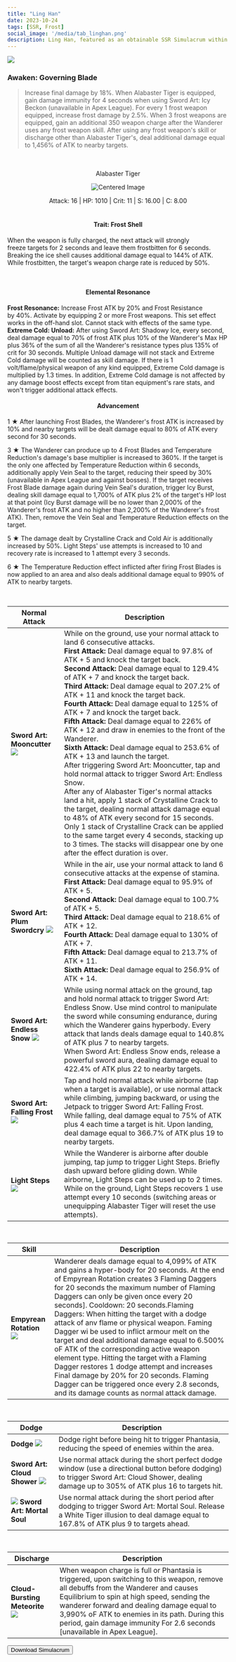 ```yaml
---
title: "Ling Han"
date: 2023-10-24
tags: [SSR, Frost]
social_image: '/media/tab_linghan.png'
description: Ling Han, featured as an obtainable SSR Simulacrum within the simulacrum system associated with the weapon Alabaster Tiger.
---
```


![](https://telegra.ph/file/ad98e283fddfb7bafbcde.png)

### Awaken: Governing Blade


>Increase final damage by 18%. When Alabaster Tiger is equipped, gain damage immunity for 4 seconds when using Sword Art: Icy Beckon (unavailable in Apex League). For every 1 frost weapon equipped, increase frost damage by 2.5%. When 3 frost weapons are equipped, gain an additional 350 weapon charge after the Wanderer uses any frost weapon skill. After using any frost weapon's skill or discharge other than Alabaster Tiger's, deal additional damage equal to 1,456% of ATK to nearby targets.

 <br/> 
  <br/> 


<center> Alabaster Tiger </center>

<p align="center">
    <img src="https://telegra.ph/file/c42acda5834f63d2a970c.png" alt="Centered Image">
</p>


<center> Attack: 16 | HP: 1010 | Crit: 11 | S: 16.00 | C: 8.00 </center>

</br>

<h4 style="text-align: center;"> Trait: Frost Shell </h4>


When the weapon is fully charged, the next attack will strongly freeze targets for 2 seconds and leave them frostbitten for 6 seconds. Breaking the ice shell causes additional damage equal to 144% of ATK. While frostbitten, the target's weapon charge rate is reduced by 50%.

</br>

<h4 style="text-align: center;"> Elemental Resonance </h4>

**Frost Resonance:** Increase Frost ATK by 20% and Frost Resistance by 40%. Activate by equipping 2 or more Frost weapons. This set effect works in the off-hand slot. Cannot stack with effects of the same type. </br>
**Extreme Cold: Unload:** After using Sword Art: Shadowy Ice, every second, deal damage equal to 70% of frost ATK plus 10% of the Wanderer's Max HP plus 36% of the sum of all the Wanderer's resistance types plus 135% of crit for 30 seconds. Multiple Unload damage will not stack and Extreme Cold damage will be counted as skill damage. If there is 1 volt/flame/physical weapon of any kind equipped, Extreme Cold damage is multiplied by 1.3 times. In addition, Extreme Cold damage is not affected by any damage boost effects except from titan equipment's rare stats, and won't trigger additional attack effects.

<h4 style="text-align: center;"> Advancement</h4>

1 ★ After launching Frost Blades, the Wanderer's frost ATK is increased by 10% and nearby targets will be dealt damage equal to 80% of ATK every second for 30 seconds.

3 ★ The Wanderer can produce up to 4 Frost Blades and Temperature Reduction's damage's base multiplier is increased to 360%. If the target is the only one affected by Temperature Reduction within 6 seconds, additionally apply Vein Seal to the target, reducing their speed by 30% (unavailable in Apex League and against bosses). If the target receives Frost Blade damage again during Vein Seal's duration, trigger Icy Burst, dealing skill damage equal to 1,700% of ATK plus 2% of the target's HP lost at that point (Icy Burst damage will be no lower than 2,000% of the Wanderer's frost ATK and no higher than 2,200% of the Wanderer's frost ATK). Then, remove the Vein Seal and Temperature Reduction effects on the target.


5 ★ The damage dealt by Crystalline Crack and Cold Air is additionally increased by 50%. Light Steps' use attempts is increased to 10 and recovery rate is increased to 1 attempt every 3 seconds.

6 ★ The Temperature Reduction effect inflicted after firing Frost Blades is now applied to an area and also deals additional damage equal to 990% of ATK to nearby targets.

</br>

| Normal Attack | Description|
| --- | --- |
|  **Sword Art: Mooncutter** ![](https://i.postimg.cc/ryPrQ4N6/Weapon-Alabaster-Tiger-Sword-Art-Mooncutter.png) | While on the ground, use your normal attack to land 6 consecutive attacks. </br> **First Attack:** Deal damage equal to 97.8% of ATK + 5 and knock the target back.</br> **Second Attack:** Deal damage equal to 129.4% of ATK + 7 and knock the target back. </br> **Third Attack:** Deal damage equal to 207.2% of ATK + 11 and knock the target back. </br> **Fourth Attack:** Deal damage equal to 125% of ATK + 7 and knock the target back. </br> **Fifth Attack:** Deal damage equal to 226% of ATK + 12 and draw in enemies to the front of the Wanderer. </br> **Sixth Attack:** Deal damage equal to 253.6% of ATK + 13 and launch the target.</br>After triggering Sword Art: Mooncutter, tap and hold normal attack to trigger Sword Art: Endless Snow. </br> After any of Alabaster Tiger's normal attacks land a hit, apply 1 stack of Crystalline Crack to the target, dealing normal attack damage equal to 48% of ATK every second for 15 seconds. Only 1 stack of Crystalline Crack can be applied to the same target every 4 seconds, stacking up to 3 times. The stacks will disappear one by one after the effect duration is over. |
|  **Sword Art: Plum Swordcry** ![](https://i.postimg.cc/dVMTKKf4/Weapon-Alabaster-Tiger-Sword-Art-Plum-Swordcry.png)| While in the air, use your normal attack to land 6 consecutive attacks at the expense of stamina. </br> **First Attack:** Deal damage equal to 95.9% of ATK + 5. </br> **Second Attack:** Deal damage equal to 100.7% of ATK + 5. </br> **Third Attack:** Deal damage equal to 218.6% of ATK + 12. </br> **Fourth Attack:** Deal damage equal to 130% of ATK + 7. </br> **Fifth Attack:** Deal damage equal to 213.7% of ATK + 11. </br> **Sixth Attack:** Deal damage equal to 256.9% of ATK + 14. |
| **Sword Art: Endless Snow** ![](https://i.postimg.cc/C5Xn5yxM/Weapon-Alabaster-Tiger-Sword-Art-Endless-Snow.png) | While using normal attack on the ground, tap and hold normal attack to trigger Sword Art: Endless Snow. Use mind control to manipulate the sword while consuming endurance, during which the Wanderer gains hyperbody. Every attack that lands deals damage equal to 140.8% of ATK plus 7 to nearby targets.</br> When Sword Art: Endless Snow ends, release a powerful sword aura, dealing damage equal to 422.4% of ATK plus 22 to nearby targets. |
| **Sword Art: Falling Frost**  ![](https://i.postimg.cc/L5nZm4R0/Weapon-Alabaster-Tiger-Sword-Art-Falling-Frost.png) |Tap and hold normal attack while airborne (tap when a target is available), or use normal attack while climbing, jumping backward, or using the Jetpack to trigger Sword Art: Falling Frost.</br>While falling, deal damage equal to 75% of ATK plus 4 each time a target is hit. Upon landing, deal damage equal to 366.7% of ATK plus 19 to nearby targets. |
| **Light Steps** ![](https://i.postimg.cc/MTsQkfkQ/Weapon-Alabaster-Tiger-Light-Steps.png) | While the Wanderer is airborne after double jumping, tap jump to trigger Light Steps. Briefly dash upward before gliding down. While airborne, Light Steps can be used up to 2 times.</br> While on the ground, Light Steps recovers 1 use attempt every 10 seconds (switching areas or unequipping Alabaster Tiger will reset the use attempts).|

</br>

| Skill | Description |
| --- | --- |
| **Empyrean Rotation** ![](https://i.postimg.cc/Gpd8HxdD/Weapon-Alabaster-Tiger-Sword-Art-Shadowy-Ice.png)  |Wanderer deals damage equal to 4,099% of ATK and gains a hyper-body for 20 seconds. At the end of Empyrean Rotation creates 3 Flaming Daggers for 20 seconds the maximum number of Flaming Daggers can only be given once every 20 seconds]. Cooldown: 20 seconds.Flaming Daggers: When hitting the target with a dodge attack of anv flame or physical weapon. Faming Dagger wi be used to inflict armour melt on the target and deal additional damage equal to 6.500% oF ATK of the corresponding active weapon element type. Hitting the target with a Flaming Dagger restores 1 dodge attempt and increases Final damage by 20% for 20 seconds. Flaming Dagger can be triggered once every 2.8 seconds, and its damage counts as normal attack damage. |

</br>


| Dodge | Description|
| --- | --- |
| **Dodge** ![](https://i.postimg.cc/DywWV0QP/Weapon-Common-Dodge.png) | Dodge right before being hit to trigger Phantasia, reducing the speed of enemies within the area.|
| **Sword Art: Cloud Shower** ![](https://i.postimg.cc/bJYtFH5P/Weapon-Alabaster-Tiger-Sword-Art-Cloud-Shower.png)| Use normal attack during the short perfect dodge window (use a directional button before dodging) to trigger Sword Art: Cloud Shower, dealing damage up to 305% of ATK plus 16 to targets hit. |
| ![](https://i.postimg.cc/bwQSyBc8/Weapon-Alabaster-Tiger-Sword-Art-Mortal-Soul.png) **Sword Art: Mortal Soul** | Use normal attack during the short period after dodging to trigger Sword Art: Mortal Soul. Release a White Tiger illusion to deal damage equal to 167.8% of ATK plus 9 to targets ahead. |

</br>

| Discharge | Description |
| --- | --- |
|**Cloud-Bursting Meteorite**  ![](https://i.postimg.cc/vHx6jm04/Weapon-Alabaster-Tiger-Sword-Art-Icy-Beckon.png)  |When weapon charge is full or Phantasia is triggered, upon switching to this weapon, remove all debuffs from the Wanderer and causes Equilibrium to spin at high speed, sending the wanderer forward and dealing damage equal to 3,990% oF ATK to enemies in its path. During this period, gain damage immunity For 2.6 seconds [unavailable in Apex League].

<button onclick="window.location.href='https://cdn.discordapp.com/attachments/1145372556782751844/1170422370956230686/Ling_Han_Hykros_Lobby.png';">
      Download Simulacrum 
    </button>